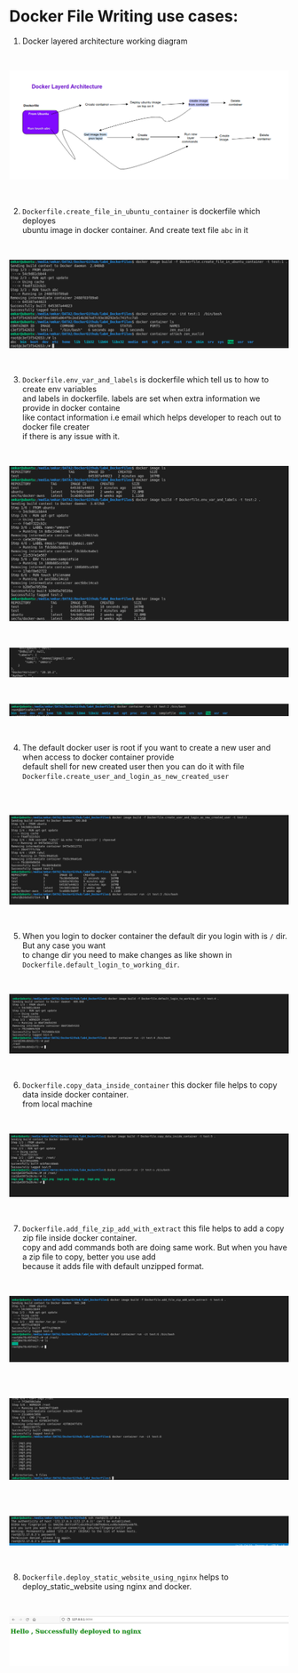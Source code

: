 # Docker File Writing use cases:
1. Docker layered architecture working diagram

<br>
<p align="center">
<img src="./imgs/img1.png"  alt="img5">
</p>
<br>

2.  `Dockerfile.create_file_in_ubuntu_container` is dockerfile which deployes <br>
   ubuntu image in docker container. And create text file `abc` in it 
   
<br>
<p align="center">
<img src="./imgs/img2.png"  alt="img5">
</p>
<br>


3. `Dockerfile.env_var_and_labels` is dockerfile which tell us to how to create env variables <br>
   and labels in dockerfile. labels are set when extra information we provide in docker containe <br>
   like contact information i.e email which helps developer to reach out to docker file creater <br>
   if there is any issue with it.
<br>
<p align="center">
<img src="./imgs/img3.png"  alt="img5">
</p>
<br>



<p align="center">
<img src="./imgs/img4.png"  alt="img5">
</p>
<br>


<p align="center">
<img src="./imgs/img5.png"  alt="img5">
</p>
<br>


4. The default docker user is root if you want to create a new user and when access to docker container provide  <br>
   default shell for new created user then you can do it with file `Dockerfile.create_user_and_login_as_new_created_user`
<br>

<br>
<p align="center">
<img src="./imgs/img6.png"  alt="img5">
</p>
<br>


5. When you login to docker container the default dir you login with is `/` dir. But any case you want <br>
to change dir you   need to make changes as like shown in `Dockerfile.default_login_to_working_dir`.
<br>
<p align="center">
<img src="./imgs/img7.png"  alt="img5">
</p>
<br>


6. `Dockerfile.copy_data_inside_container` this docker file helps to copy data inside docker container. <br>
   from local machine 
<br>
<p align="center">
<img src="./imgs/img8.png"  alt="img5">
</p>
<br>


7. `Dockerfile.add_file_zip_add_with_extract` this file helps to add a copy zip file inside docker container. <br>
    copy and add commands both are doing same work. But when you have a zip file to copy, better you use add <br>
    because it adds file with default unzipped format.

<br>
<p align="center">
<img src="./imgs/img9.png"  alt="img5">
</p>
<br>


<br>
<p align="center">
<img src="./imgs/img10.png"  alt="img5">
</p>
<br>


<br>
<p align="center">
<img src="./imgs/img11.png"  alt="img5">
</p>
<br>


8. `Dockerfile.deploy_static_website_using_nginx` helps to deploy_static_website using nginx and docker.


<br>
<p align="center">
<img src="./imgs/img13.png"  alt="img5">
</p>
<br>